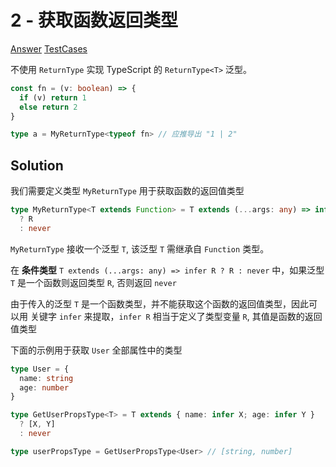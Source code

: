 # 2 - 获取函数返回类型

[Answer](https://github.com/lybenson/ts-checker/blob/master/src/2-medium-return-type/template.ts) [TestCases](https://github.com/lybenson/ts-checker/blob/master/src/2-medium-return-type/test-cases.ts)

不使用 `ReturnType` 实现 TypeScript 的 `ReturnType<T>` 泛型。

```ts
const fn = (v: boolean) => {
  if (v) return 1
  else return 2
}

type a = MyReturnType<typeof fn> // 应推导出 "1 | 2"
```

## Solution

我们需要定义类型 `MyReturnType` 用于获取函数的返回值类型

```ts
type MyReturnType<T extends Function> = T extends (...args: any) => infer R
  ? R
  : never
```

`MyReturnType` 接收一个泛型 `T`, 该泛型 `T` 需继承自 `Function` 类型。

在 **条件类型** `T extends (...args: any) => infer R ? R : never` 中，如果泛型 `T` 是一个函数则返回类型 `R`, 否则返回 `never`

由于传入的泛型 `T` 是一个函数类型，并不能获取这个函数的返回值类型，因此可以用 关键字 `infer` 来提取，`infer R` 相当于定义了类型变量 `R`, 其值是函数的返回值类型

下面的示例用于获取 `User` 全部属性中的类型

```ts
type User = {
  name: string
  age: number
}

type GetUserPropsType<T> = T extends { name: infer X; age: infer Y }
  ? [X, Y]
  : never

type userPropsType = GetUserPropsType<User> // [string, number]
```
